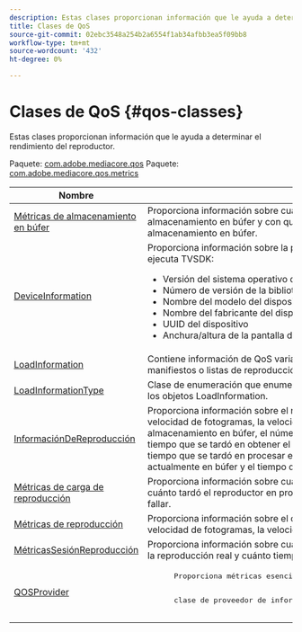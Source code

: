 ```yaml
---
description: Estas clases proporcionan información que le ayuda a determinar el rendimiento del reproductor.
title: Clases de QoS
source-git-commit: 02ebc3548a254b2a6554f1ab34afbb3ea5f09bb8
workflow-type: tm+mt
source-wordcount: '432'
ht-degree: 0%

---
```


# Clases de QoS {#qos-classes}

Estas clases proporcionan información que le ayuda a determinar el rendimiento del reproductor.

Paquete: [com.adobe.mediacore.qos](https://help.adobe.com/en_US/primetime/api/psdk/asdoc-dhls_1.4/com/adobe/mediacore/qos/package-detail.html)  Paquete: [com.adobe.mediacore.qos.metrics](https://help.adobe.com/en_US/primetime/api/psdk/asdoc-dhls_1.4/com/adobe/mediacore/qos/metrics/package-detail.html)

<table frame="all" colsep="1" rowsep="1" id="table_2893EFF9755149159A4F94E781C76B6E"> 
 <thead> 
  <tr rowsep="1"> 
   <th colname="1" class="entry"> Nombre </th> 
   <th colname="2" class="entry"> Descripción </th> 
  </tr> 
 </thead>
 <tbody> 
  <tr rowsep="1"> 
   <td colname="1"><span class="codeph"><a href="https://help.adobe.com/en_US/primetime/api/psdk/asdoc-dhls_1.4/com/adobe/mediacore/qos/metrics/BufferingMetrics.html" format="html" scope="external"> Métricas de almacenamiento en búfer</a></span> </td> 
   <td colname="2"> Proporciona información sobre cuánto tiempo ha invertido el reproductor en el almacenamiento en búfer y con qué frecuencia se ha producido un evento de almacenamiento en búfer. </td> 
  </tr> 
  <tr rowsep="1"> 
   <td colname="1"><span class="codeph"><a href="https://help.adobe.com/en_US/primetime/api/psdk/asdoc-dhls_1.4/com/adobe/mediacore/qos/DeviceInformation.html" format="html" scope="external"> DeviceInformation</a></span> </td> 
   <td colname="2">Proporciona información sobre la plataforma y el sistema operativo en los que se ejecuta TVSDK: 
    <ul id="ul_0DE69F3B38E84964AB98DCCD11E5E123"> 
     <li id="li_19B2D1889FCA4B0F8FCB0EE8F87353B2">Versión del sistema operativo de la plataforma </li> 
     <li id="li_CA35F4A48FD34555AC7D7832D5997AD4">Número de versión de la biblioteca TVSDK </li> 
     <li id="li_30D38320C2A3440E92C0A477FFFBF9A0">Nombre del modelo del dispositivo </li> 
     <li id="li_2D15164B987E405685B96A900EBF041D">Nombre del fabricante del dispositivo </li> 
     <li id="li_B78485CB9580444DB9694404706BA191">UUID del dispositivo </li> 
     <li id="li_841EA77499B44F0692192F9DE1A798E4">Anchura/altura de la pantalla del dispositivo </li> 
    </ul> </td> 
  </tr> 
  <tr rowsep="1"> 
   <td colname="1"><span class="codeph"><a href="https://help.adobe.com/en_US/primetime/api/psdk/asdoc-dhls_1.4/com/adobe/mediacore/qos/LoadInformation.html" format="html" scope="external"> LoadInformation</a></span> </td> 
   <td colname="2"> Contiene información de QoS variada sobre la carga de varios recursos (archivos, manifiestos o listas de reproducción, fragmentos/segmentos, pistas, etc.). </td> 
  </tr> 
  <tr rowsep="1"> 
   <td colname="1"><span class="codeph"><a href="https://help.adobe.com/en_US/primetime/api/psdk/asdoc-dhls_1.4/com/adobe/mediacore/qos/LoadInformationType.html" format="html" scope="external"> LoadInformationType</a></span> </td> 
   <td colname="2"> Clase de enumeración que enumera los posibles valores de la propiedad de tipo de los objetos LoadInformation. </td> 
  </tr> 
  <tr rowsep="1"> 
   <td colname="1"><span class="codeph"><a href="https://help.adobe.com/en_US/primetime/api/psdk/asdoc-dhls_1.4/com/adobe/mediacore/qos/PlaybackInformation.html" format="html" scope="external"> InformaciónDeReproducción</a></span> </td> 
   <td colname="2"> Proporciona información sobre el rendimiento de la reproducción. Esto incluye la velocidad de fotogramas, la velocidad de bits de perfil, el tiempo total empleado en el almacenamiento en búfer, el número de intentos de almacenamiento en búfer, el tiempo que se tardó en obtener el primer byte del primer fragmento de vídeo, el tiempo que se tardó en procesar el primer fotograma, la longitud almacenada actualmente en búfer y el tiempo de búfer. </td> 
  </tr> 
  <tr rowsep="1"> 
   <td colname="1"><span class="codeph"><a href="https://help.adobe.com/en_US/primetime/api/psdk/asdoc-dhls_1.4/com/adobe/mediacore/qos/metrics/PlaybackLoadMetrics.html" format="html" scope="external"> Métricas de carga de reproducción</a></span> </td> 
   <td colname="2"> Proporciona información sobre cuánto tiempo tardaron los medios en cargarse, cuánto tardó el reproductor en procesar el primer fotograma o, en caso de error, en fallar. </td> 
  </tr> 
  <tr rowsep="1"> 
   <td colname="1"><span class="codeph"><a href="https://help.adobe.com/en_US/primetime/api/psdk/asdoc-dhls_1.4/com/adobe/mediacore/qos/metrics/PlaybackMetrics.html" format="html" scope="external"> Métricas de reproducción</a></span> </td> 
   <td colname="2"> Proporciona información sobre el comportamiento de la reproducción. Esto incluye la velocidad de fotogramas, la velocidad de bits, la longitud del búfer, etc. </td> 
  </tr> 
  <tr rowsep="1"> 
   <td colname="1"><span class="codeph"><a href="https://help.adobe.com/en_US/primetime/api/psdk/asdoc-dhls_1.4/com/adobe/mediacore/qos/metrics/PlaybackSessionMetrics.html" format="html" scope="external"> MétricasSesiónReproducción</a></span> </td> 
   <td colname="2"> Proporciona información sobre cuántos segundos el reproductor ha invertido durante la reproducción real y cuánto tiempo ha invertido el vídeo en pantalla. </td> 
  </tr> 
  <tr rowsep="1"> 
   <td colname="1"><span class="codeph"><a href="https://help.adobe.com/en_US/primetime/api/psdk/asdoc-dhls_1.4/com/adobe/mediacore/qos/QOSProvider.html" format="html" scope="external"> QOSProvider</a></span> </td> 
   <td colname="2">
    <pre>
      Proporciona métricas esenciales de QoS para la reproducción y el dispositivo.
    </pre>
    <pre>
      clase de proveedor de información QOS.
    </pre> </td> 
  </tr> 
 </tbody> 
</table>
